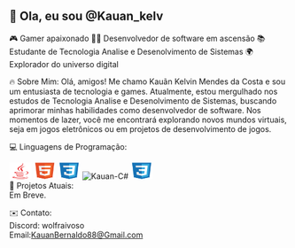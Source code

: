 ## 👋 Ola, eu sou @Kauan_kelv
🎮 Gamer apaixonado
👨‍💻 Desenvolvedor de software em ascensão
📚 Estudante de Tecnologia Analise e Desenolvimento de Sistemas
🌍 Explorador do universo digital


🔥 Sobre Mim:
Olá, amigos! Me chamo Kauãn Kelvin Mendes da Costa e sou um entusiasta de tecnologia e games. Atualmente, estou mergulhado nos estudos de Tecnologia Analise e Desenolvimento de Sistemas, buscando aprimorar minhas habilidades como desenvolvedor de software. Nos momentos de lazer, você me encontrará explorando novos mundos virtuais, seja em jogos eletrônicos ou em projetos de desenvolvimento de jogos.


💻 Linguagens de Programação:
<div>
  <img align="up" alt="Kauan-Jv" height="30" width="40" src="https://raw.githubusercontent.com/devicons/devicon/master/icons/java/java-plain.svg">
  <img align="up" alt="Kauan-HTML" height="30" width="40" src="https://raw.githubusercontent.com/devicons/devicon/master/icons/html5/html5-original.svg">
  <img align="up" alt="Kauan-CSS" height="30" width="40" src="https://raw.githubusercontent.com/devicons/devicon/master/icons/css3/css3-original.svg">
  <img align="up" alt="Kauan-C#" height="30" width="40" src="https://cdn.jsdelivr.net/gh/devicons/devicon@latest/icons/csharp/csharp-original.svg">
  <img align="up" alt="Kauan-Python" height="30" width="40" src="https://raw.githubusercontent.com/devicons/devicon/master/icons/css3/css3-original.svg">
</div>
🚀 Projetos Atuais:<br>
Em Breve.
<br>

✉️ Contato:<br>
Discord: wolfraivoso<br>
Email:KauanBernaldo88@Gmail.com
